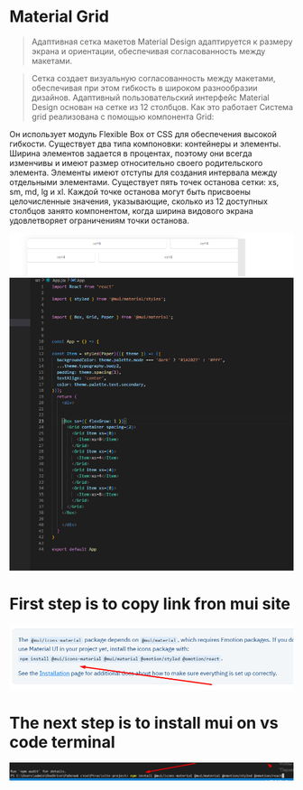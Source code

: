 # Material Grid
 > Адаптивная сетка макетов Material Design адаптируется к размеру экрана и ориентации, обеспечивая согласованность между макетами.

> Сетка создает визуальную согласованность между макетами, обеспечивая при этом гибкость в широком разнообразии дизайнов. Адаптивный пользовательский интерфейс Material Design основан на сетке из 12 столбцов.
>Как это работает
Система grid реализована с помощью компонента Grid:

Он использует модуль Flexible Box от CSS для обеспечения высокой гибкости.
Существует два типа компоновки: контейнеры и элементы.
Ширина элементов задается в процентах, поэтому они всегда изменчивы и имеют размер относительно своего родительского элемента.
Элементы имеют отступы для создания интервала между отдельными элементами.
Существует пять точек останова сетки: xs, sm, md, lg и xl.
Каждой точке останова могут быть присвоены целочисленные значения, указывающие, сколько из 12 доступных столбцов занято компонентом, когда ширина видового экрана удовлетворяет ограничениям точки останова.

![](/Screenshot_6.png)
![](/Screenshot_1.png)

# First step is to copy link fron mui site

![](/Screenshot_2.png)

# The next step is to install mui on vs code terminal 
![](/Screenshot_3.png)